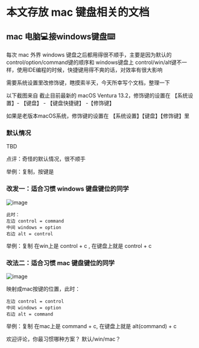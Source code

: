 # 本文存放 mac 键盘相关的文档

## mac 电脑💻接windows键盘⌨️

每次 mac 外界 windows 键盘之后都用得很不顺手，主要是因为默认的control/option/command键的顺序和 windows键盘上 control/win/alt键不一样，使用IDE编程的时候，快捷键用得不爽的话，对效率有很大影响

需要系统设置里改修饰键，瞎摸索半天，今天所幸写个文档，整理一下

以下截图来自 截止目前最新的 macOS Ventura 13.2，修饰键的设置在 【系统设置】- 【键盘】 - 【键盘快捷键】 -【修饰键】

如果是老版本macOS系统，修饰键的设置在 【系统设置】【键盘】【修饰键】里

### 默认情况
TBD

点评：奇怪的默认情况，很不顺手

举例：复制，按键是 

### 改发一：适合习惯 windows 键盘键位的同学
![image](https://user-images.githubusercontent.com/1109198/220905366-333c4d94-92ea-4ed0-b068-954ef94165a8.png)

```
此时：
左边 control = command
中间 windows = option
右边 alt = control
```


举例：复制 在win上是 control + c , 在键盘上就是 control + c


### 改法二：适合习惯 mac 键盘键位的同学
![image](https://user-images.githubusercontent.com/1109198/220905902-d0f6f3f7-9c16-4e10-86fe-c09996249413.png)

映射成mac按键的位置，此时：
```
左边 control = control
中间 windows = option
右边 alt = command
```

举例：复制 在mac上是 command + c, 在键盘上就是 alt(command) + c


欢迎评论，你最习惯哪种方案？ 默认/win/mac？
